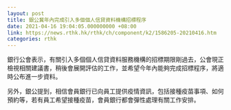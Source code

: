 ```yaml
---
layout: post
title: 銀公冀年內完成引入多個個人信貸資料機構招標程序
date: 2021-04-16 19:04:05.000000000 +08:00
link: https://news.rthk.hk/rthk/ch/component/k2/1586205-20210416.htm
categories: rthk
---
```


銀行公會表示，有關引入多個個人信貸資料服務機構的招標期限剛過去，公會現正檢視相關建議書，稍後會展開評估的工作，並希望今年內能夠完成招標程序，將適時公布進一步資料。

另外，銀公提到，相信會員銀行已向員工提供疫情資訊，包括接種疫苗事項、如何預約等，若有員工希望接種疫苗，會員銀行都會彈性處理有關工作安排。
